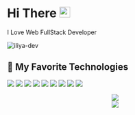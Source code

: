 # Hi There <img src="https://media.giphy.com/media/hvRJCLFzcasrR4ia7z/giphy.gif" width="25px">


I Love Web FullStack Developer

<a href="https://t.me/iliya-dev">
  <img align="left" alt="iliya-dev" src="https://img.shields.io/badge/telegram-informational?style=flat&logo=telegram&logoColor=white&color=informational" />
</a>
<br>

## 🔧 My Favorite Technologies
![](https://img.shields.io/badge/_Os-_Linux-blue?style=plastic&logo=Linux)
![](https://img.shields.io/badge/_Os-_Windows-blue?style=plastic&logo=Window)
![](https://img.shields.io/badge/_Ide-_Visual%20Studio-blue?style=plastic&logo=Visual-Studio)
![](https://img.shields.io/badge/_Editor-_Visual%20Studio_Code-blue?style=plastic&logo=Visual-Studio-Code)
![](https://img.shields.io/badge/_Lang-_Csharp-blue?style=plastic&logo=C%20Sharp)
![](https://img.shields.io/badge/_Code-_Asp.Net_Core-blue?style=plastic&logo=C%20Sharp)
![](https://img.shields.io/badge/_DB-_Sql%20Server-blue?style=plastic&logo=Microsoft%20sql%20server)
![](https://img.shields.io/badge/_Tools-_Docker-blue?style=plastic&logo=Docker)
![](https://img.shields.io/badge/_Tools-_Git-blue?style=plastic&logo=git)


<div align="center" >
    <img src="https://github-readme-stats.vercel.app/api/top-langs/?username=iliya-dev&bg_color=20,5f2c82,49a09d&title_color=fff&text_color=fff&count_private=true">
    <br>
    <img src="https://github-readme-stats.vercel.app/api?username=iliya-dev&show_icons=true&bg_color=25,1A2980,26D0CE&title_color=fff&text_color=fff&count_private=true">
</div>
